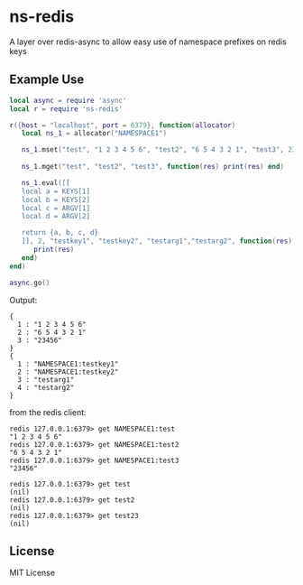 ns-redis
========

A layer over redis-async to allow easy use of namespace prefixes on redis keys

Example Use
-------

```lua
local async = require 'async'
local r = require 'ns-redis'

r({host = "localhost", port = 6379}, function(allocator) 
   local ns_1 = allocator("NAMESPACE1")

   ns_1.mset("test", "1 2 3 4 5 6", "test2", "6 5 4 3 2 1", "test3", 23456)
   
   ns_1.mget("test", "test2", "test3", function(res) print(res) end)

   ns_1.eval([[
   local a = KEYS[1]
   local b = KEYS[2]
   local c = ARGV[1]
   local d = ARGV[2]

   return {a, b, c, d}
   ]], 2, "testkey1", "testkey2", "testarg1","testarg2", function(res)
      print(res)
   end)
end)

async.go()
```

Output:

```
{
  1 : "1 2 3 4 5 6"
  2 : "6 5 4 3 2 1"
  3 : "23456"
}
{
  1 : "NAMESPACE1:testkey1"
  2 : "NAMESPACE1:testkey2"
  3 : "testarg1"
  4 : "testarg2"
}
```

from the redis client:
```
redis 127.0.0.1:6379> get NAMESPACE1:test
"1 2 3 4 5 6"
redis 127.0.0.1:6379> get NAMESPACE1:test2
"6 5 4 3 2 1"
redis 127.0.0.1:6379> get NAMESPACE1:test3
"23456"

redis 127.0.0.1:6379> get test
(nil)
redis 127.0.0.1:6379> get test2
(nil)
redis 127.0.0.1:6379> get test23
(nil)
```

License
-------

MIT License


